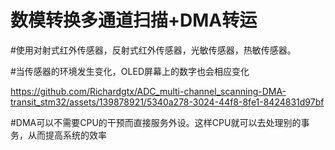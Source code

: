# 数模转换多通道扫描+DMA转运

#使用对射式红外传感器，反射式红外传感器，光敏传感器，热敏传感器。

#当传感器的环境发生变化，OLED屏幕上的数字也会相应变化

https://github.com/Richardgtx/ADC_multi-channel_scanning-DMA-transit_stm32/assets/139878921/5340a278-3024-44f8-8fe1-8424831d97bf

#DMA可以不需要CPU的干预而直接服务外设。这样CPU就可以去处理别的事务，从而提高系统的效率
